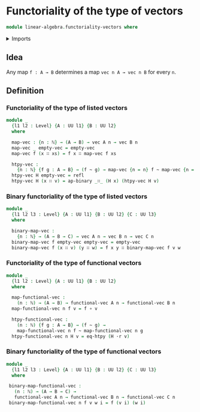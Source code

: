# Functoriality of the type of vectors

```agda
module linear-algebra.functoriality-vectors where
```

<details><summary>Imports</summary>

```agda
open import elementary-number-theory.natural-numbers

open import foundation.function-extensionality
open import foundation.functions
open import foundation.homotopies
open import foundation.identity-types
open import foundation.universe-levels

open import linear-algebra.vectors
```

</details>

## Idea

Any map `f : A → B` determines a map `vec n A → vec n B` for every `n`.

## Definition

### Functoriality of the type of listed vectors

```agda
module _
  {l1 l2 : Level} {A : UU l1} {B : UU l2}
  where

  map-vec : {n : ℕ} → (A → B) → vec A n → vec B n
  map-vec _ empty-vec = empty-vec
  map-vec f (x ∷ xs) = f x ∷ map-vec f xs

  htpy-vec :
    {n : ℕ} {f g : A → B} → (f ~ g) → map-vec {n = n} f ~ map-vec {n = n} g
  htpy-vec H empty-vec = refl
  htpy-vec H (x ∷ v) = ap-binary _∷_ (H x) (htpy-vec H v)
```

### Binary functoriality of the type of listed vectors

```agda
module _
  {l1 l2 l3 : Level} {A : UU l1} {B : UU l2} {C : UU l3}
  where

  binary-map-vec :
    {n : ℕ} → (A → B → C) → vec A n → vec B n → vec C n
  binary-map-vec f empty-vec empty-vec = empty-vec
  binary-map-vec f (x ∷ v) (y ∷ w) = f x y ∷ binary-map-vec f v w
```

### Functoriality of the type of functional vectors

```agda
module _
  {l1 l2 : Level} {A : UU l1} {B : UU l2}
  where

  map-functional-vec :
    (n : ℕ) → (A → B) → functional-vec A n → functional-vec B n
  map-functional-vec n f v = f ∘ v

  htpy-functional-vec :
    (n : ℕ) {f g : A → B} → (f ~ g) →
    map-functional-vec n f ~ map-functional-vec n g
  htpy-functional-vec n H v = eq-htpy (H ·r v)
```

### Binary functoriality of the type of functional vectors

```agda
module _
  {l1 l2 l3 : Level} {A : UU l1} {B : UU l2} {C : UU l3}
  where

 binary-map-functional-vec :
   (n : ℕ) → (A → B → C) →
   functional-vec A n → functional-vec B n → functional-vec C n
 binary-map-functional-vec n f v w i = f (v i) (w i)
```
